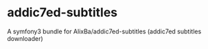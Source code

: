 # addic7ed-subtitles
A symfony3 bundle for AlixBa/addic7ed-subtitles (addic7ed subtitles downloader)
